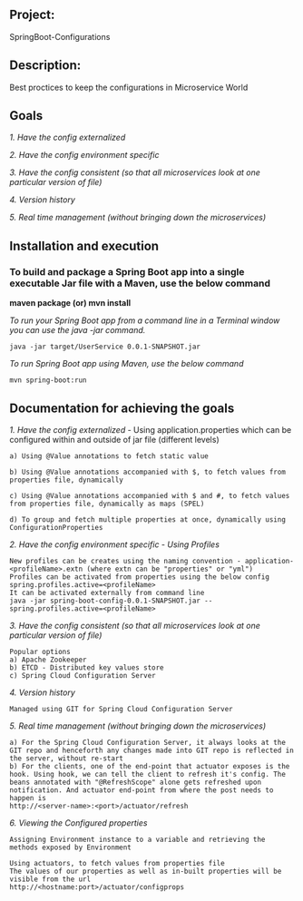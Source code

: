 ## Project: 
SpringBoot-Configurations


## Description: 
Best proctices to keep the configurations in Microservice World


## Goals

*1. Have the config externalized*

*2. Have the config environment specific*

*3. Have the config consistent (so that all microservices look at one particular version of file)*

*4. Version history*

*5. Real time management (without bringing down the microservices)*



## Installation and execution

### To build and package a Spring Boot app into a single executable Jar file with a Maven, use the below command ###
**maven package (or)  mvn install**


*To run your Spring Boot app from a command line in a Terminal window you can use the java -jar command.* 
```
java -jar target/UserService 0.0.1-SNAPSHOT.jar
```

*To run Spring Boot app using Maven, use the below command*
```
mvn spring-boot:run 
```

## Documentation for achieving the goals ##

*1. Have the config externalized* - Using application.properties which can be configured within and outside of jar file (different levels)
```
a) Using @Value annotations to fetch static value
```
```
b) Using @Value annotations accompanied with $, to fetch values from properties file, dynamically
```
```
c) Using @Value annotations accompanied with $ and #, to fetch values from properties file, dynamically as maps (SPEL)
```
```
d) To group and fetch multiple properties at once, dynamically using ConfigurationProperties
```

*2. Have the config environment specific - Using Profiles*
```
New profiles can be creates using the naming convention - application-<profileName>.extn (where extn can be "properties" or "yml")
Profiles can be activated from properties using the below config
spring.profiles.active=<profileName>
It can be activated externally from command line 
java -jar spring-boot-config-0.0.1-SNAPSHOT.jar --spring.profiles.active=<profileName>
```

*3. Have the config consistent (so that all microservices look at one particular version of file)*

```
Popular options
a) Apache Zookeeper
b) ETCD - Distributed key values store
c) Spring Cloud Configuration Server
```

*4. Version history*
```
Managed using GIT for Spring Cloud Configuration Server
```

*5. Real time management (without bringing down the microservices)*
```
a) For the Spring Cloud Configuration Server, it always looks at the GIT repo and henceforth any changes made into GIT repo is reflected in the server, without re-start
b) For the clients, one of the end-point that actuator exposes is the hook. Using hook, we can tell the client to refresh it's config. The beans annotated with "@RefreshScope" alone gets refreshed upon notification. And actuator end-point from where the post needs to happen is 
http://<server-name>:<port>/actuator/refresh
```

*6. Viewing the Configured properties*
```
Assigning Environment instance to a variable and retrieving the methods exposed by Environment
```
```
Using actuators, to fetch values from properties file
The values of our properties as well as in-built properties will be visible from the url
http://<hostname:port>/actuator/configprops
```
